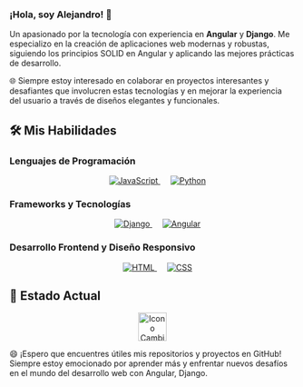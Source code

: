 ### ¡Hola, soy Alejandro! 👋

Un apasionado por la tecnología con experiencia en **Angular** y **Django**. Me especializo en la creación de aplicaciones web modernas y robustas, siguiendo los principios SOLID en Angular y aplicando las mejores prácticas de desarrollo.

🌐 Siempre estoy interesado en colaborar en proyectos interesantes y desafiantes que involucren estas tecnologías y en mejorar la experiencia del usuario a través de diseños elegantes y funcionales.

## 🛠️ Mis Habilidades
### Lenguajes de Programación
<p align="center"> 
  &emsp;
  <a href="https://developer.mozilla.org/en-US/docs/Web/JavaScript" target="_blank"> 
     <img alt="JavaScript" src="https://img.shields.io/badge/JavaScript%20-%23F7DF1E.svg?style=plastic&logo=javascript&logoColor=black">
   </a>
  &emsp;
   <a href="https://www.python.org" target="_blank">
    <img alt="Python" src="https://img.shields.io/badge/Python%20-%2314354C.svg?style=plastic&logo=python&logoColor=white">
  </a>
</p>

### Frameworks y Tecnologías
<p align="center">
  &emsp;
  <a href="https://www.djangoproject.com/" target="_blank">
    <img alt="Django" src="https://img.shields.io/badge/Django%20-%23092E20.svg?style=plastic&logo=django&logoColor=white">
  </a>
  &emsp;
  <a href="https://angular.io/" target="_blank">
    <img alt="Angular" src="https://img.shields.io/badge/Angular%20-%23DD0031.svg?style=plastic&logo=angular&logoColor=white">
  </a>
</p>

### Desarrollo Frontend y Diseño Responsivo
<p align="center"> 
  &emsp; 
  <a href="https://www.w3.org/html/" target="_blank"> 
   <img alt="HTML" src="https://img.shields.io/badge/HTML5%20-%23E34F26.svg?style=plastic&logo=html5&logoColor=white">
  </a>   
  &emsp;
  <a href="https://www.w3schools.com/css/" target="_blank">
    <img alt="CSS" src="https://img.shields.io/badge/CSS%20-%231572B6.svg?style=plastic&logo=css3&logoColor=white">
  </a> 
</p>

## 🔄 Estado Actual
<p align="center">
  <img alt="Icono Cambiante" src="https://github.com/7oSkaaa/7oSkaaa/blob/main/Images/Changing_Icon.gif?raw=true" width="50">
</p>

😄 ¡Espero que encuentres útiles mis repositorios y proyectos en GitHub! Siempre estoy emocionado por aprender más y enfrentar nuevos desafíos en el mundo del desarrollo web con Angular, Django.
